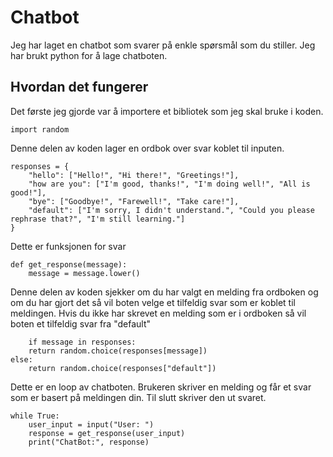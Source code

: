 # Chatbot

Jeg har laget en chatbot som svarer på enkle spørsmål som du stiller. Jeg har brukt python for å lage chatboten.

## Hvordan det fungerer
Det første jeg gjorde var å importere et bibliotek som jeg skal bruke i koden.
```
import random 
```
Denne delen av koden lager en ordbok over svar koblet til inputen.
```
responses = {
    "hello": ["Hello!", "Hi there!", "Greetings!"],
    "how are you": ["I'm good, thanks!", "I'm doing well!", "All is good!"],
    "bye": ["Goodbye!", "Farewell!", "Take care!"],
    "default": ["I'm sorry, I didn't understand.", "Could you please rephrase that?", "I'm still learning."]
}
```
Dette er funksjonen for svar
```
def get_response(message):
    message = message.lower()
```

Denne delen av koden sjekker om du har valgt en melding fra ordboken og om du har gjort det så vil boten velge et tilfeldig svar som er koblet til meldingen.
Hvis du ikke har skrevet en melding som er i ordboken så vil boten et tilfeldig svar fra "default"
```
    if message in responses:
    return random.choice(responses[message])
else:
    return random.choice(responses["default"])
```

Dette er en loop av chatboten. 
Brukeren skriver en melding og får et svar som er basert på meldingen din. Til slutt skriver den ut svaret.
```
while True:
    user_input = input("User: ")    
    response = get_response(user_input)    
    print("ChatBot:", response)    
```
